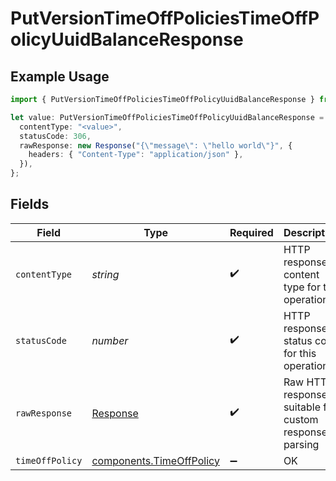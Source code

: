 # PutVersionTimeOffPoliciesTimeOffPolicyUuidBalanceResponse

## Example Usage

```typescript
import { PutVersionTimeOffPoliciesTimeOffPolicyUuidBalanceResponse } from "@gusto/embedded-api/models/operations";

let value: PutVersionTimeOffPoliciesTimeOffPolicyUuidBalanceResponse = {
  contentType: "<value>",
  statusCode: 306,
  rawResponse: new Response("{\"message\": \"hello world\"}", {
    headers: { "Content-Type": "application/json" },
  }),
};
```

## Fields

| Field                                                                 | Type                                                                  | Required                                                              | Description                                                           |
| --------------------------------------------------------------------- | --------------------------------------------------------------------- | --------------------------------------------------------------------- | --------------------------------------------------------------------- |
| `contentType`                                                         | *string*                                                              | :heavy_check_mark:                                                    | HTTP response content type for this operation                         |
| `statusCode`                                                          | *number*                                                              | :heavy_check_mark:                                                    | HTTP response status code for this operation                          |
| `rawResponse`                                                         | [Response](https://developer.mozilla.org/en-US/docs/Web/API/Response) | :heavy_check_mark:                                                    | Raw HTTP response; suitable for custom response parsing               |
| `timeOffPolicy`                                                       | [components.TimeOffPolicy](../../models/components/timeoffpolicy.md)  | :heavy_minus_sign:                                                    | OK                                                                    |